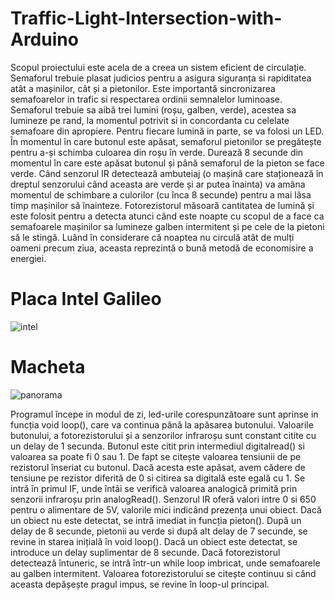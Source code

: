 # Traffic-Light-Intersection-with-Arduino

Scopul proiectului este acela de a creea un sistem eficient de circulație. Semaforul trebuie plasat judicios pentru a asigura siguranța si rapiditatea atât a mașinilor, cât și a pietonilor. Este importantă sincronizarea semafoarelor in trafic si respectarea ordinii semnalelor luminoase. Semaforul trebuie sa aibă trei lumini (roșu, galben, verde), acestea sa lumineze pe rand, la momentul potrivit si in concordanta cu celelate semafoare din apropiere. Pentru fiecare lumină in parte, se va folosi un LED.
	În momentul în care butonul este apăsat, semaforul pietonilor se pregătește pentru a-și schimba culoarea din roșu în verde. Durează 8 secunde din momentul în care este apăsat butonul și până semaforul de la pieton se face verde.
	Când senzorul IR detectează ambuteiaj (o mașină care staționează în dreptul senzorului când aceasta are verde și ar putea înainta) va amâna momentul de schimbare a culorilor (cu înca 8 secunde)  pentru a mai lăsa timp mașinilor să înainteze.
	Fotorezistorul măsoară cantitatea de lumină și este folosit pentru a detecta atunci când este noapte cu scopul de a face ca semafoarele mașinilor sa lumineze galben intermitent și pe cele de la pietoni să le stingă. Luând în considerare că noaptea nu circulă  atât de mulți oameni precum ziua, aceasta reprezintă o bună metodă de economisire a energiei.

# Placa Intel Galileo
![intel](https://user-images.githubusercontent.com/101409788/166229337-7f09985e-9857-4dbf-859b-8000ec2d4bab.png)

# Macheta
![panorama](https://user-images.githubusercontent.com/101409788/166229441-7f8403b7-b38f-4714-9520-914177edcdef.jpg)

Programul începe in modul de zi, led-urile corespunzătoare sunt aprinse in funcția void loop(), care va continua până la apăsarea butonului. Valoarile butonului, a fotorezistorului și a senzorilor infraroșu sunt constant citite cu un delay de 1 secunda.
 Butonul este citit prin intermediul digitalread() si valoarea sa poate fi 0 sau 1. De fapt se citește valoarea tensiunii de pe rezistorul înseriat cu butonul. Dacă acesta este apăsat, avem cădere de tensiune pe rezistor diferită de 0 si citirea sa digitală este egală cu 1.
 Se intră în primul IF, unde întâi se verifică valoarea analogică primită prin senzorii infraroșu prin analogRead(). Senzorul IR oferă valori intre 0 si 650 pentru o alimentare de 5V, valorile mici indicând prezența unui obiect. Dacă un obiect nu este detectat, se intră imediat in funcția pieton().
După un delay de 8 secunde, pietonii au verde si după alt delay de 7 secunde, se revine in starea inițială în void loop(). Dacă un obiect este detectat, se introduce un delay suplimentar de 8 secunde.
Dacă fotorezistorul detectează întuneric, se intră într-un while loop imbricat, unde semafoarele au galben intermitent. Valoarea fotorezistorului se citește continuu si când aceasta depășește pragul impus, se revine în loop-ul principal.
